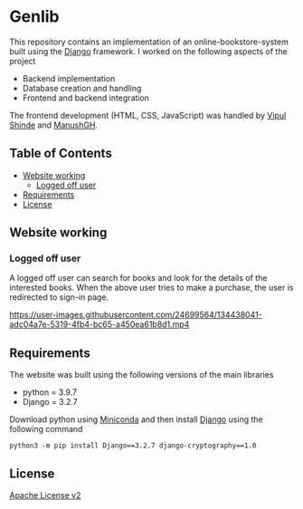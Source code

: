 # Genlib
This repository contains an implementation of an online-bookstore-system built using the [Django](https://www.djangoproject.com/) framework. I worked on the following aspects of the project
- Backend implementation
- Database creation and handling
- Frontend and backend integration

The frontend development (HTML, CSS, JavaScript) was handled by [Vipul Shinde](https://github.com/vipul-shinde) and [ManushGH](https://github.com/ManushGH).

## Table of Contents
- [Website working](#website-working)
    - [Logged off user](#logged-off-user)
- [Requirements](#requirements)
- [License](#license)

## Website working

### Logged off user
A logged off user can search for books and look for the details of the interested books. When the above user tries to make a purchase, the user is redirected to sign-in page.

https://user-images.githubusercontent.com/24699564/134438041-adc04a7e-5319-4fb4-bc65-a450ea61b8d1.mp4

## Requirements
The website was built using the following versions of the main libraries
- python = 3.9.7
- Django = 3.2.7

Download python using [Miniconda](https://docs.conda.io/en/latest/miniconda.html) and then install [Django](https://www.djangoproject.com/) using the following command

```
python3 -m pip install Django==3.2.7 django-cryptography==1.0
```

## License
[Apache License v2](LICENSE)
